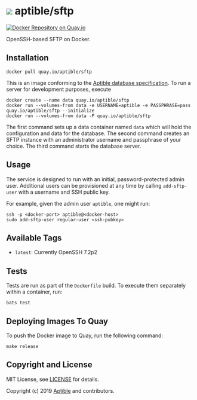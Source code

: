 # ![](https://gravatar.com/avatar/11d3bc4c3163e3d238d558d5c9d98efe?s=64) aptible/sftp

[![Docker Repository on Quay.io](https://quay.io/repository/aptible/sftp/status)](https://quay.io/repository/aptible/sftp)

OpenSSH-based SFTP on Docker.

## Installation

    docker pull quay.io/aptible/sftp

This is an image conforming to the [Aptible database specification](https://support.aptible.com/topics/paas/deploy-custom-database/). To run a server for development purposes, execute

    docker create --name data quay.io/aptible/sftp
    docker run --volumes-from data -e USERNAME=aptible -e PASSPHRASE=pass quay.io/aptible/sftp --initialize
    docker run --volumes-from data -P quay.io/aptible/sftp

The first command sets up a data container named `data` which will hold the configuration and data for the database. The second command creates an SFTP instance with an administrator username and passphrase of your choice. The third command starts the database server.

## Usage

The service is designed to run with an initial, password-protected admin user. Additional users can be provisioned at any time by calling `add-sftp-user` with a username and SSH public key.

For example, given the admin user `aptible`, one might run:

    ssh -p <docker-port> aptible@<docker-host>
    sudo add-sftp-user regular-user <ssh-pubkey>

## Available Tags

* `latest`: Currently OpenSSH 7.2p2

## Tests

Tests are run as part of the `Dockerfile` build. To execute them separately within a container, run:

    bats test

## Deploying Images To Quay

To push the Docker image to Quay, run the following command:

    make release

## Copyright and License

MIT License, see [LICENSE](LICENSE.md) for details.

Copyright (c) 2019 [Aptible](https://www.aptible.com) and contributors.
